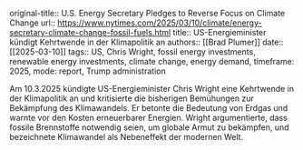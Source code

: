 original-title:: U.S. Energy Secretary Pledges to Reverse Focus on Climate Change
url:: https://www.nytimes.com/2025/03/10/climate/energy-secretary-climate-change-fossil-fuels.html
title:: US-Energieminister kündigt Kehrtwende in der Klimapolitik an
authors:: [[Brad Plumer]]
date:: [[2025-03-10]]
tags:: US, Chris Wright, fossil energy investments, renewable energy investments, climate change, energy demand, timeframe: 2025, mode: report, Trump administration

Am 10.3.2025 kündigte US-Energieminister Chris Wright eine Kehrtwende in der Klimapolitik an und kritisierte die bisherigen Bemühungen zur Bekämpfung des Klimawandels. Er betonte die Bedeutung von Erdgas und warnte vor den Kosten erneuerbarer Energien. Wright argumentierte, dass fossile Brennstoffe notwendig seien, um globale Armut zu bekämpfen, und bezeichnete Klimawandel als Nebeneffekt der modernen Welt.
